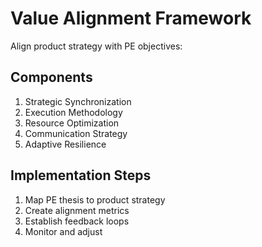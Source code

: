 # Value Alignment Framework

Align product strategy with PE objectives:

## Components
1. Strategic Synchronization
2. Execution Methodology
3. Resource Optimization
4. Communication Strategy
5. Adaptive Resilience

## Implementation Steps
1. Map PE thesis to product strategy
2. Create alignment metrics
3. Establish feedback loops
4. Monitor and adjust